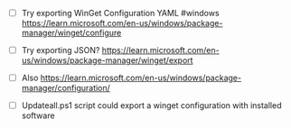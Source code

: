 - [ ] Try exporting WinGet Configuration YAML #windows https://learn.microsoft.com/en-us/windows/package-manager/winget/configure
- [ ] Try exporting JSON? https://learn.microsoft.com/en-us/windows/package-manager/winget/export
- [ ] Also https://learn.microsoft.com/en-us/windows/package-manager/configuration/
- [ ] Updateall.ps1 script could export a winget configuration with installed software

